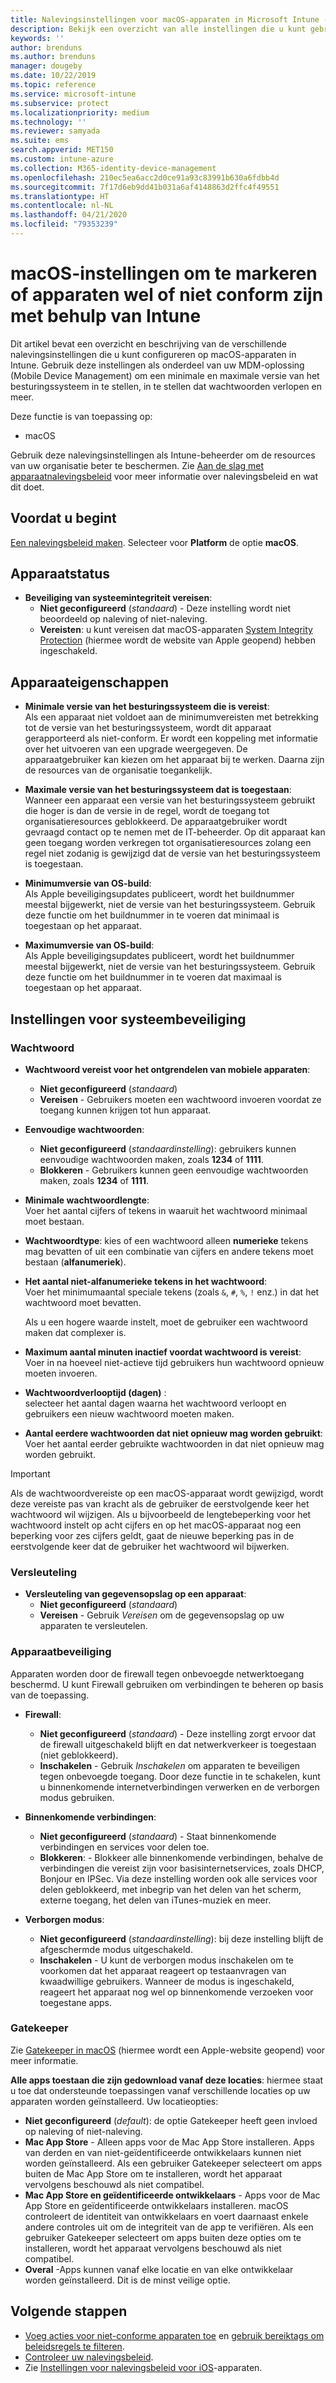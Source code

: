 ```yaml
---
title: Nalevingsinstellingen voor macOS-apparaten in Microsoft Intune - Azure | Microsoft Docs
description: Bekijk een overzicht van alle instellingen die u kunt gebruiken bij het instellen van naleving voor uw macOS-apparaten in Microsoft Intune. Beveiliging van systeemintegriteit van Apple vereisen, wachtwoordbeperkingen instellen, een firewall vereisen, Gatekeeper toestaan en meer.
keywords: ''
author: brenduns
ms.author: brenduns
manager: dougeby
ms.date: 10/22/2019
ms.topic: reference
ms.service: microsoft-intune
ms.subservice: protect
ms.localizationpriority: medium
ms.technology: ''
ms.reviewer: samyada
ms.suite: ems
search.appverid: MET150
ms.custom: intune-azure
ms.collection: M365-identity-device-management
ms.openlocfilehash: 210ec5ea6acc2d0ce91a93c83991b630a6fdbb4d
ms.sourcegitcommit: 7f17d6eb9dd41b031a6af4148863d2ffc4f49551
ms.translationtype: HT
ms.contentlocale: nl-NL
ms.lasthandoff: 04/21/2020
ms.locfileid: "79353239"
---
```

# <a name="macos-settings-to-mark-devices-as-compliant-or-not-compliant-using-intune"></a>macOS-instellingen om te markeren of apparaten wel of niet conform zijn met behulp van Intune

Dit artikel bevat een overzicht en beschrijving van de verschillende nalevingsinstellingen die u kunt configureren op macOS-apparaten in Intune. Gebruik deze instellingen als onderdeel van uw MDM-oplossing (Mobile Device Management) om een minimale en maximale versie van het besturingssysteem in te stellen, in te stellen dat wachtwoorden verlopen en meer.

Deze functie is van toepassing op:

- macOS

Gebruik deze nalevingsinstellingen als Intune-beheerder om de resources van uw organisatie beter te beschermen. Zie [Aan de slag met apparaatnalevingsbeleid](device-compliance-get-started.md) voor meer informatie over nalevingsbeleid en wat dit doet.

## <a name="before-you-begin"></a>Voordat u begint

[Een nalevingsbeleid maken](create-compliance-policy.md#create-the-policy). Selecteer voor **Platform** de optie **macOS**.

## <a name="device-health"></a>Apparaatstatus

- **Beveiliging van systeemintegriteit vereisen**:  
  - **Niet geconfigureerd** (*standaard*) - Deze instelling wordt niet beoordeeld op naleving of niet-naleving.
  - **Vereisten**: u kunt vereisen dat macOS-apparaten [System Integrity Protection](https://support.apple.com/HT204899) (hiermee wordt de website van Apple geopend) hebben ingeschakeld.  

## <a name="device-properties"></a>Apparaateigenschappen

- **Minimale versie van het besturingssysteem die is vereist**:  
  Als een apparaat niet voldoet aan de minimumvereisten met betrekking tot de versie van het besturingssysteem, wordt dit apparaat gerapporteerd als niet-conform. Er wordt een koppeling met informatie over het uitvoeren van een upgrade weergegeven. De apparaatgebruiker kan kiezen om het apparaat bij te werken. Daarna zijn de resources van de organisatie toegankelijk.

- **Maximale versie van het besturingssysteem dat is toegestaan**:  
  Wanneer een apparaat een versie van het besturingssysteem gebruikt die hoger is dan de versie in de regel, wordt de toegang tot organisatieresources geblokkeerd. De apparaatgebruiker wordt gevraagd contact op te nemen met de IT-beheerder. Op dit apparaat kan geen toegang worden verkregen tot organisatieresources zolang een regel niet zodanig is gewijzigd dat de versie van het besturingssysteem is toegestaan.

- **Minimumversie van OS-build**:  
  Als Apple beveiligingsupdates publiceert, wordt het buildnummer meestal bijgewerkt, niet de versie van het besturingssysteem. Gebruik deze functie om het buildnummer in te voeren dat minimaal is toegestaan op het apparaat.

- **Maximumversie van OS-build**:  
  Als Apple beveiligingsupdates publiceert, wordt het buildnummer meestal bijgewerkt, niet de versie van het besturingssysteem. Gebruik deze functie om het buildnummer in te voeren dat maximaal is toegestaan op het apparaat.

## <a name="system-security-settings"></a>Instellingen voor systeembeveiliging

### <a name="password"></a>Wachtwoord

- **Wachtwoord vereist voor het ontgrendelen van mobiele apparaten**:  
  - **Niet geconfigureerd** (*standaard*)
  - **Vereisen** - Gebruikers moeten een wachtwoord invoeren voordat ze toegang kunnen krijgen tot hun apparaat.

- **Eenvoudige wachtwoorden**:  
  - **Niet geconfigureerd** (*standaardinstelling*): gebruikers kunnen eenvoudige wachtwoorden maken, zoals **1234** of **1111**.
  - **Blokkeren** - Gebruikers kunnen geen eenvoudige wachtwoorden maken, zoals **1234** of **1111**.

- **Minimale wachtwoordlengte**:  
  Voer het aantal cijfers of tekens in waaruit het wachtwoord minimaal moet bestaan.

- **Wachtwoordtype**: kies of een wachtwoord alleen **numerieke** tekens mag bevatten of uit een combinatie van cijfers en andere tekens moet bestaan (**alfanumeriek**).

- **Het aantal niet-alfanumerieke tekens in het wachtwoord**:  
  Voer het minimumaantal speciale tekens (zoals `&`, `#`, `%`, `!` enz.) in dat het wachtwoord moet bevatten.

  Als u een hogere waarde instelt, moet de gebruiker een wachtwoord maken dat complexer is.

- **Maximum aantal minuten inactief voordat wachtwoord is vereist**:  
  Voer in na hoeveel niet-actieve tijd gebruikers hun wachtwoord opnieuw moeten invoeren.

- **Wachtwoordverlooptijd (dagen)** :  
  selecteer het aantal dagen waarna het wachtwoord verloopt en gebruikers een nieuw wachtwoord moeten maken.

- **Aantal eerdere wachtwoorden dat niet opnieuw mag worden gebruikt**:  
  Voer het aantal eerder gebruikte wachtwoorden in dat niet opnieuw mag worden gebruikt.
> [!IMPORTANT]
> Als de wachtwoordvereiste op een macOS-apparaat wordt gewijzigd, wordt deze vereiste pas van kracht als de gebruiker de eerstvolgende keer het wachtwoord wil wijzigen. Als u bijvoorbeeld de lengtebeperking voor het wachtwoord instelt op acht cijfers en op het macOS-apparaat nog een beperking voor zes cijfers geldt, gaat de nieuwe beperking pas in de eerstvolgende keer dat de gebruiker het wachtwoord wil bijwerken.

### <a name="encryption"></a>Versleuteling

- **Versleuteling van gegevensopslag op een apparaat**:  
  - **Niet geconfigureerd** (*standaard*)
  - **Vereisen** - Gebruik *Vereisen* om de gegevensopslag op uw apparaten te versleutelen.

### <a name="device-security"></a>Apparaatbeveiliging

Apparaten worden door de firewall tegen onbevoegde netwerktoegang beschermd. U kunt Firewall gebruiken om verbindingen te beheren op basis van de toepassing. 

- **Firewall**:  
  - **Niet geconfigureerd** (*standaard*) - Deze instelling zorgt ervoor dat de firewall uitgeschakeld blijft en dat netwerkverkeer is toegestaan (niet geblokkeerd).
  - **Inschakelen** - Gebruik *Inschakelen* om apparaten te beveiligen tegen onbevoegde toegang. Door deze functie in te schakelen, kunt u binnenkomende internetverbindingen verwerken en de verborgen modus gebruiken. 

- **Binnenkomende verbindingen**:  
  - **Niet geconfigureerd** (*standaard*) - Staat binnenkomende verbindingen en services voor delen toe.
  - **Blokkeren**: - Blokkeer alle binnenkomende verbindingen, behalve de verbindingen die vereist zijn voor basisinternetservices, zoals DHCP, Bonjour en IPSec. Via deze instelling worden ook alle services voor delen geblokkeerd, met inbegrip van het delen van het scherm, externe toegang, het delen van iTunes-muziek en meer.  

- **Verborgen modus**:  
  - **Niet geconfigureerd** (*standaardinstelling*): bij deze instelling blijft de afgeschermde modus uitgeschakeld.
  - **Inschakelen** - U kunt de verborgen modus inschakelen om te voorkomen dat het apparaat reageert op testaanvragen van kwaadwillige gebruikers. Wanneer de modus is ingeschakeld, reageert het apparaat nog wel op binnenkomende verzoeken voor toegestane apps.  

### <a name="gatekeeper"></a>Gatekeeper

Zie [Gatekeeper in macOS](https://support.apple.com/HT202491) (hiermee wordt een Apple-website geopend) voor meer informatie.

**Alle apps toestaan die zijn gedownload vanaf deze locaties**: hiermee staat u toe dat ondersteunde toepassingen vanaf verschillende locaties op uw apparaten worden geïnstalleerd. Uw locatieopties:

- **Niet geconfigureerd** (*default*): de optie Gatekeeper heeft geen invloed op naleving of niet-naleving.  
- **Mac App Store** - Alleen apps voor de Mac App Store installeren. Apps van derden en van niet-geïdentificeerde ontwikkelaars kunnen niet worden geïnstalleerd. Als een gebruiker Gatekeeper selecteert om apps buiten de Mac App Store om te installeren, wordt het apparaat vervolgens beschouwd als niet compatibel.
- **Mac App Store en geïdentificeerde ontwikkelaars** - Apps voor de Mac App Store en geïdentificeerde ontwikkelaars installeren. macOS controleert de identiteit van ontwikkelaars en voert daarnaast enkele andere controles uit om de integriteit van de app te verifiëren. Als een gebruiker Gatekeeper selecteert om apps buiten deze opties om te installeren, wordt het apparaat vervolgens beschouwd als niet compatibel.
- **Overal** -Apps kunnen vanaf elke locatie en van elke ontwikkelaar worden geïnstalleerd. Dit is de minst veilige optie.
 

## <a name="next-steps"></a>Volgende stappen

- [Voeg acties voor niet-conforme apparaten toe](actions-for-noncompliance.md) en [gebruik bereiktags om beleidsregels te filteren](../fundamentals/scope-tags.md).
- [Controleer uw nalevingsbeleid](compliance-policy-monitor.md).
- Zie [Instellingen voor nalevingsbeleid voor iOS](compliance-policy-create-ios.md)-apparaten.